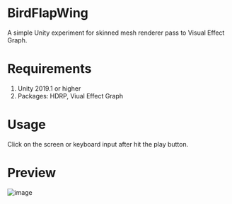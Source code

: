 # BirdFlapWing
A simple Unity experiment for skinned mesh renderer pass to Visual Effect Graph.
# Requirements
1. Unity 2019.1 or higher
2. Packages: HDRP, Viual Effect Graph
# Usage
Click on the screen or keyboard input after hit the play button.
# Preview
![image](https://github.com/yuan7407/BirdFlapWing/blob/master/demogif.gif)

